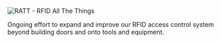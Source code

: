 ![RATT - RFID All The Things](https://github.com/makeitlabs/ratt/blob/master/logo/ratt%20logo%20512.png)

Ongoing effort to expand and improve our RFID access control system beyond building doors and onto tools and equipment.
